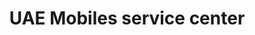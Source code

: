 ---
title: "UAE Mobiles service center"
url: /kasaragod/uae-mobiles-service-center/
shop: mobile phone
---